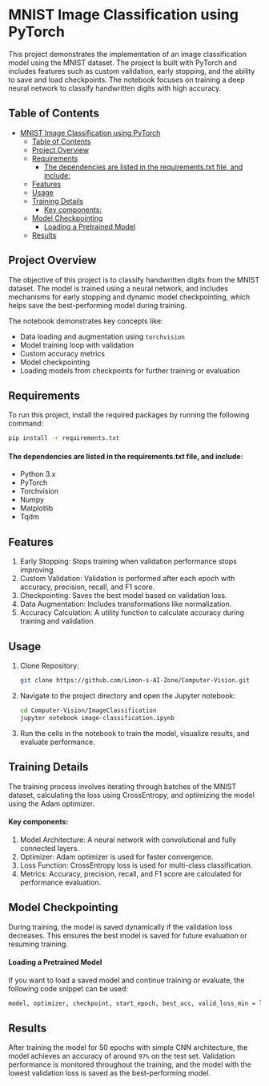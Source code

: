 # MNIST Image Classification using PyTorch

This project demonstrates the implementation of an image classification model using the MNIST dataset. The project is built with PyTorch and includes features such as custom validation, early stopping, and the ability to save and load checkpoints. The notebook focuses on training a deep neural network to classify handwritten digits with high accuracy.

## Table of Contents
- [MNIST Image Classification using PyTorch](#mnist-image-classification-using-pytorch)
  - [Table of Contents](#table-of-contents)
  - [Project Overview](#project-overview)
  - [Requirements](#requirements)
      - [The dependencies are listed in the requirements.txt file, and include:](#the-dependencies-are-listed-in-the-requirementstxt-file-and-include)
  - [Features](#features)
  - [Usage](#usage)
  - [Training Details](#training-details)
      - [Key components:](#key-components)
  - [Model Checkpointing](#model-checkpointing)
      - [Loading a Pretrained Model](#loading-a-pretrained-model)
  - [Results](#results)

## Project Overview
The objective of this project is to classify handwritten digits from the MNIST dataset. The model is trained using a neural network, and includes mechanisms for early stopping and dynamic model checkpointing, which helps save the best-performing model during training.

The notebook demonstrates key concepts like:
- Data loading and augmentation using `torchvision`
- Model training loop with validation
- Custom accuracy metrics
- Model checkpointing
- Loading models from checkpoints for further training or evaluation

## Requirements
To run this project, install the required packages by running the following command:

```bash
pip install -r requirements.txt
```
#### The dependencies are listed in the requirements.txt file, and include:

- Python 3.x
- PyTorch
- Torchvision
- Numpy
- Matplotlib
- Tqdm

## Features
1. Early Stopping: Stops training when validation performance stops improving.
2. Custom Validation: Validation is performed after each epoch with accuracy, precision, recall, and F1 score.
3. Checkpointing: Saves the best model based on validation loss.
4. Data Augmentation: Includes transformations like normalization.
5. Accuracy Calculation: A utility function to calculate accuracy during training and validation.

## Usage
1. Clone Repository: 
    ```bash
    git clone https://github.com/Limon-s-AI-Zone/Computer-Vision.git
    ```
2. Navigate to the project directory and open the Jupyter notebook:
    ```bash
    cd Computer-Vision/ImageClassification
    jupyter notebook image-classification.ipynb
    ```
3. Run the cells in the notebook to train the model, visualize results, and evaluate performance.

## Training Details
The training process involves iterating through batches of the MNIST dataset, calculating the loss using CrossEntropy, and optimizing the model using the Adam optimizer.

#### Key components:
1. Model Architecture: A neural network with convolutional and fully connected layers.
2. Optimizer: Adam optimizer is used for faster convergence.
3. Loss Function: CrossEntropy loss is used for multi-class classification.
4. Metrics: Accuracy, precision, recall, and F1 score are calculated for performance evaluation.

## Model Checkpointing
During training, the model is saved dynamically if the validation loss decreases. This ensures the best model is saved for future evaluation or resuming training.

#### Loading a Pretrained Model
If you want to load a saved model and continue training or evaluate, the following code snippet can be used:
```bash
model, optimizer, checkpoint, start_epoch, best_acc, valid_loss_min = load_model(filepath="path/to/checkpoint.pth.tar", model=model, optimizer=optimizer)
```

## Results
After training the model for 50 epochs with simple CNN architecture, the model achieves an accuracy of around `97%` on the test set. Validation performance is monitored throughout the training, and the model with the lowest validation loss is saved as the best-performing model.